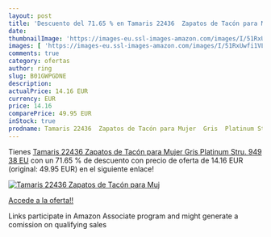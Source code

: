 ```yaml
---
layout: post
title: 'Descuento del 71.65 % en Tamaris 22436  Zapatos de Tacón para Muj'
date: 
thumbnailImage: 'https://images-eu.ssl-images-amazon.com/images/I/51RxUwfi1VL._SL200_.jpg'
images: [ 'https://images-eu.ssl-images-amazon.com/images/I/51RxUwfi1VL._SL200_.jpg' ]
comments: true
category: ofertas
author: ring
slug: B01GWPGDNE
description:
actualPrice: 14.16 EUR
currency: EUR
price: 14.16
comparePrice: 49.95 EUR
inStock: true
prodname: Tamaris 22436  Zapatos de Tacón para Mujer  Gris  Platinum Stru. 949   38 EU
---
```


Tienes [Tamaris 22436  Zapatos de Tacón para Mujer  Gris  Platinum Stru. 949   38 EU](https://www.amazon.es/dp/B01GWPGDNE/?tag=tolees-21) con un 71.65 % de descuento con precio de oferta de 14.16 EUR (original: 49.95 EUR) en el siguiente enlace!

[![Tamaris 22436  Zapatos de Tacón para Muj](https://images-eu.ssl-images-amazon.com/images/I/51RxUwfi1VL._SL200_.jpg)](https://www.amazon.es/dp/B01GWPGDNE/?tag=tolees-21)

[Accede a la oferta!!](https://www.amazon.es/dp/B01GWPGDNE/?tag=tolees-21)

Links participate in Amazon Associate program and might generate a comission on qualifying sales



